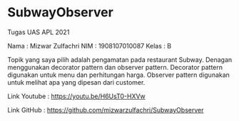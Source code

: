 # SubwayObserver
Tugas UAS APL 2021

Nama : Mizwar Zulfachri 
NIM : 1908107010087
Kelas : B

Topik yang saya pilih adalah pengamatan pada restaurant Subway. Denagan 
menggunakan decorator pattern dan observer pattern. Decorator pattern 
digunakan untuk menu dan perhitungan harga. Observer pattern digunakan
untuk melihat apa yang dipesan dari customer. 

Link Youtube : https://youtu.be/H6UsT0-HXVw

Link GitHub : https://github.com/mizwarzulfachri/SubwayObserver
